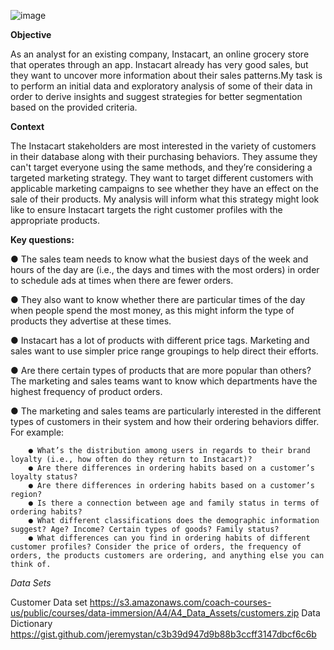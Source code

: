 ![image](https://user-images.githubusercontent.com/119622039/205739562-aa572c0a-bfd4-401a-abb9-9b919de0be5e.png)   


**Objective**

As an analyst for an existing company, Instacart, an online grocery store that operates
through an app. Instacart already has very good sales, but they want to uncover more
information about their sales patterns.My task is to perform an initial data and exploratory
analysis of some of their data in order to derive insights and suggest strategies for better
segmentation based on the provided criteria.

**Context**

The Instacart stakeholders are most interested in the variety of customers in their database
along with their purchasing behaviors. They assume they can't target everyone using the same
methods, and they’re considering a targeted marketing strategy. They want to target different
customers with applicable marketing campaigns to see whether they have an effect on the sale
of their products. My analysis will inform what this strategy might look like to ensure Instacart
targets the right customer profiles with the appropriate products. 

**Key questions:**

● The sales team needs to know what the busiest days of the week and hours of the day are (i.e., the days and times with the most orders) in order to schedule ads at times when there are fewer orders.

● They also want to know whether there are particular times of the day when people spend the most money, as this might inform the type of products they advertise at these times.

● Instacart has a lot of products with different price tags. Marketing and sales want to use simpler price range groupings to help direct their efforts.

● Are there certain types of products that are more popular than others? The marketing and sales teams want to know which departments have the highest frequency of product orders.

● The marketing and sales teams are particularly interested in the different types of customers in their system and how their ordering behaviors differ. For example:

        ● What’s the distribution among users in regards to their brand loyalty (i.e., how often do they return to Instacart)?
        ● Are there differences in ordering habits based on a customer’s loyalty status?
        ● Are there differences in ordering habits based on a customer’s region?
        ● Is there a connection between age and family status in terms of ordering habits?
        ● What different classifications does the demographic information suggest? Age? Income? Certain types of goods? Family status?
        ● What differences can you find in ordering habits of different customer profiles? Consider the price of orders, the frequency of orders, the products customers are ordering, and anything else you can think of.    

*Data Sets*

Customer Data set https://s3.amazonaws.com/coach-courses-us/public/courses/data-immersion/A4/A4_Data_Assets/customers.zip
Data Dictionary https://gist.github.com/jeremystan/c3b39d947d9b88b3ccff3147dbcf6c6b
